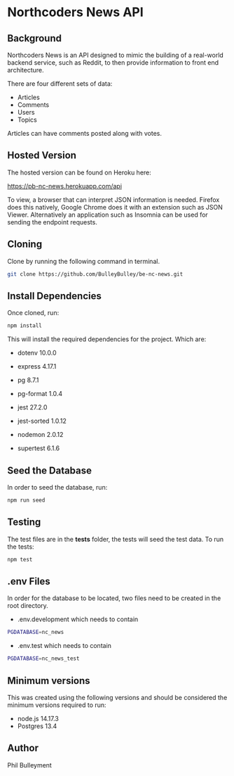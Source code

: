 # Northcoders News API

## Background

Northcoders News is an API designed to mimic the building of a real-world backend service, such as Reddit, to then provide information to front end architecture.

There are four different sets of data:

* Articles
* Comments
* Users
* Topics

Articles can have comments posted along with votes.

## Hosted Version

The hosted version can be found on Heroku here:

https://pb-nc-news.herokuapp.com/api

To view, a browser that can interpret JSON information is needed. Firefox does this natively, Google Chrome does it with an extension such as JSON Viewer.
Alternatively an application such as Insomnia can be used for sending the endpoint requests.

## Cloning

Clone by running the following command in terminal.

```bash
git clone https://github.com/BulleyBulley/be-nc-news.git
```

## Install Dependencies

Once cloned, run:
```bash
npm install
```

This will install the required dependencies for the project. Which are:

* dotenv 10.0.0
* express 4.17.1
* pg 8.7.1
* pg-format 1.0.4

* jest 27.2.0
* jest-sorted 1.0.12
* nodemon 2.0.12
* supertest 6.1.6

## Seed the Database

In order to seed the database, run:

```bash
npm run seed
```

## Testing

The test files are in the __tests__ folder, the tests will seed the test data.
To run the tests:
```bash
npm test
```

## .env Files

In order for the database to be located, two files need to be created in the root directory.
* .env.development
which needs to contain
```bash
PGDATABASE=nc_news
```

* .env.test which needs to contain
```bash
PGDATABASE=nc_news_test
```

## Minimum versions
This was created using the following versions and should be considered the minimum versions required to run:
* node.js 14.17.3
* Postgres 13.4

## Author
Phil Bulleyment
